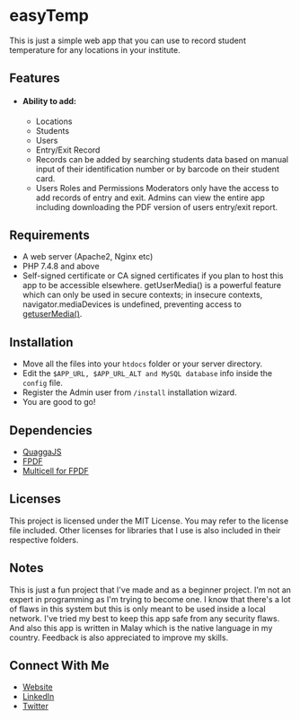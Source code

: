 ﻿
# easyTemp
This is just a simple web app that you can use to record student temperature for any locations in your institute.

## Features
- #### Ability to add:
    - Locations
    - Students
    - Users
    - Entry/Exit Record  
    - Records can be added by searching students data based on manual input of their identification number or by barcode on their student card.
    - Users Roles and Permissions
    Moderators only have the access to add records of entry and exit.
    Admins can view the entire app including downloading the PDF version of users entry/exit report.

##	Requirements
- A web server (Apache2, Nginx etc)
- PHP 7.4.8 and above
- Self-signed certificate or CA signed certificates if you plan to host this app to be accessible elsewhere.
getUserMedia() is a powerful feature which can only be used in secure contexts; in insecure contexts, navigator.mediaDevices is undefined, preventing access to [getuserMedia()](https://developer.mozilla.org/en-US/docs/Web/API/MediaDevices/getUserMedia).

##	Installation
- Move all the files into your `htdocs` folder or your server directory.
- Edit the `$APP_URL, $APP_URL_ALT and MySQL database` info inside the `config` file.
- Register the Admin user from  `/install` installation wizard.
- You are good to go!

## Dependencies
- [QuaggaJS](https://serratus.github.io/quaggaJS/)
- [FPDF](http://www.fpdf.org/)
- [Multicell for FPDF](https://github.com/gemul/fpdf-multicell-table)

## Licenses
This project is licensed under the MIT License. You may refer to the license file included. Other licenses for libraries that I use is also included in their respective folders.

## Notes
This is just a fun project that I've made and as a beginner project. I'm not an expert in programming as I'm trying to become one. I know that there's a lot of flaws in this system but this is only meant to be used inside a local network. I've tried my best to keep this app safe from any security flaws. And also this app is written in Malay which is the native language in my country. Feedback is also appreciated to improve my skills.
## Connect With Me
- [Website](https://hanisirfan.xyz)
- [LinkedIn](https://linkedin.com/in/hanisirfan)
- [Twitter](https://twitter.com/mhanisirfan)

